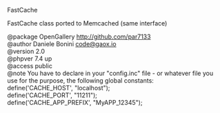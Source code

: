  FastCache    

 FastCache class ported to Memcached (same interface)  

 @package  OpenGallery   http://github.com/par7133     
 @author   Daniele Bonini <code@gaox.io>    
 @version  2.0    
 @phpver   7.4 up     
 @access   public    
 @note You have to declare in your "config.inc" file - or whatever file you    
 use for the purpose, the following global constants:    
 define('CACHE_HOST', "localhost");    
 define('CACHE_PORT', "11211");    
 define('CACHE_APP_PREFIX', "MyAPP_12345");
